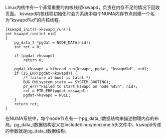 Linux内核中有一个非常重要的内核线程kswapd，负责在内存不足的情况下回收页面。
    kswapd内核线程初始化时会为系统中每个NUMA内存节点创建一个名为“kswapd%d”的内核线程。

```
[kswapd_init()->kswapd_run()]
int kswapd_run(int nid)
{
	pg_data_t *pgdat = NODE_DATA(nid);
	int ret = 0;

	if (pgdat->kswapd)
		return 0;

	pgdat->kswapd = kthread_run(kswapd, pgdat, "kswapd%d", nid);
	if (IS_ERR(pgdat->kswapd)) {
		/* failure at boot is fatal */
		BUG_ON(system_state == SYSTEM_BOOTING);
		pr_err("Failed to start kswapd on node %d\n", nid);
		ret = PTR_ERR(pgdat->kswapd);
		pgdat->kswapd = NULL;
	}
	return ret;
}
```

在NUMA系统中，每个node节点有一个pg_data_t数据结构来描述物理内存的布局。pg_data_t数据结构定义在include/linux/mmzone.h头文件中，kswapd传递的参数就是pg_data_t数据结构。